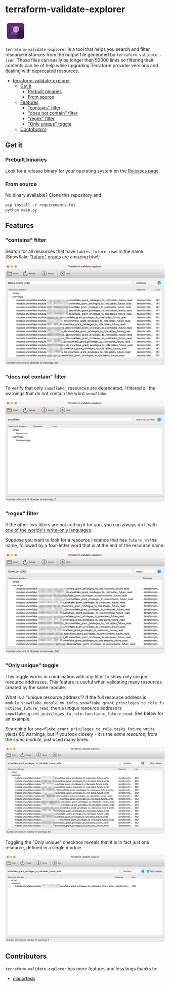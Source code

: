# terraform-validate-explorer

![](./img/icon_64x64.png)

`terraform-validate-explorer` is a tool that helps you search and filter resource instances from the output file
generated by `terraform validate -json`. Those files can easily be longer than 50000 lines so filtering their contents
can be of help while upgrading Terraform provider versions and dealing with deprecated resources.

<!-- TOC -->
* [terraform-validate-explorer](#terraform-validate-explorer)
  * [Get it](#get-it)
    * [Prebuilt binaries](#prebuilt-binaries)
    * [From source](#from-source)
  * [Features](#features)
    * ["contains" filter](#contains-filter)
    * ["does not contain" filter](#does-not-contain-filter)
    * ["regex" filter](#regex-filter)
    * ["Only unique" toggle](#only-unique-toggle)
  * [Contributors](#contributors)
<!-- TOC -->

## Get it

### Prebuilt binaries

Look for a release binary for your operating system on the [Releases page](https://github.com/ivica-k/terraform-validate-explorer/releases).

### From source

No binary available? Clone this repository and:

```text
pip install -r requirements.txt
python main.py
```

## Features

### "contains" filter

Search for all resources that have `tables_future_read` in the name (Snowflake ["future" grants](https://docs.snowflake.com/en/sql-reference/sql/grant-privilege#future-grants-on-database-or-schema-objects)
are amazing btw!)

![](./img/contains.jpg)

### "does not contain" filter

To verify that only `snowflake_` resources are deprecated, I filtered all the warnings that do not contain the word
`snowflake`:

![](./img/does_not_contain.png)

### "regex" filter

If the other two filters are not cutting it for you, you can always do it with
[one of the worlds's write-only languages](https://blog.codinghorror.com/regular-expressions-now-you-have-two-problems/).

Suppose you want to look for a resource instance that has `future_` in the name, followed by a four-letter word that is
at the end of the resource name:

![](./img/regex.jpg)

### "Only unique" toggle

This toggle works in combination with any filter to show only unique resource addresses. This feature is useful when 
validating many resources created by the same module.

What is a "unique resource address"? If the full resource address is `module.snowflake.module.my_infra.snowflake_grant_privileges_to_role.functions_future_read`,
then a unique resource address is `snowflake_grant_privileges_to_role.functions_future_read`. See below for an example.

Searching for `snowflake_grant_privileges_to_role.tasks_future_write` yields 60 warnings, but if you look closely - 
it is the _same resource_, from the _same module_, just used many times.

![](./img/contains_non_unique.png)

Toggling the "Only unique" checkbox reveals that it is in fact just one resource, defined in a single module.

![](./img/contains_unique.png)

## Contributors

`terraform-validate-explorer` has more features and less bugs thanks to:

- [olacortesb](https://github.com/olcortesb)
